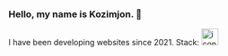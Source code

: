 ### Hello, my name is Kozimjon. 👋
I have been developing websites since 2021.
Stack:
               <img src="https://w7.pngwing.com/pngs/147/317/png-transparent-html-computer-icons-web-development-bootstrap-world-wide-web-text-trademark-orange.png" alt="icon" width="30px">

<!--
**Kozimjon-Malikov/Kozimjon-Malikov** is a ✨ _special_ ✨ repository because its `README.md` (this file) appears on your GitHub profile.

Here are some ideas to get you started:

- 🔭 I’m currently working on ...
- 🌱 I’m currently learning ...
- 👯 I’m looking to collaborate on ...
- 🤔 I’m looking for help with ...
- 💬 Ask me about ...
- 📫 How to reach me: ...
- 😄 Pronouns: ...
- ⚡ Fun fact: ...
-->
